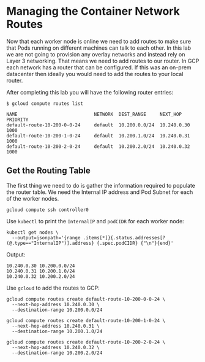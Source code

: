 # Managing the Container Network Routes

Now that each worker node is online we need to add routes to make sure that Pods running on different machines can talk to each other. In this lab we are not going to provision any overlay networks and instead rely on Layer 3 networking. That means we need to add routes to our router. In GCP each network has a router that can be configured. If this was an on-prem datacenter then ideally you would need to add the routes to your local router.

After completing this lab you will have the following router entries:

```
$ gcloud compute routes list
```
```
NAME                            NETWORK  DEST_RANGE     NEXT_HOP                  PRIORITY
default-route-10-200-0-0-24     default  10.200.0.0/24  10.240.0.30               1000
default-route-10-200-1-0-24     default  10.200.1.0/24  10.240.0.31               1000
default-route-10-200-2-0-24     default  10.200.2.0/24  10.240.0.32               1000
```

## Get the Routing Table

The first thing we need to do is gather the information required to populate the router table. We need the Internal IP address and Pod Subnet for each of the worker nodes.

```
gcloud compute ssh controller0
```

Use `kubectl` to print the `InternalIP` and `podCIDR` for each worker node:

```
kubectl get nodes \
  --output=jsonpath='{range .items[*]}{.status.addresses[?(@.type=="InternalIP")].address} {.spec.podCIDR} {"\n"}{end}'
```

Output:

```
10.240.0.30 10.200.0.0/24 
10.240.0.31 10.200.1.0/24 
10.240.0.32 10.200.2.0/24 
```

Use `gcloud` to add the routes to GCP:

```
gcloud compute routes create default-route-10-200-0-0-24 \
  --next-hop-address 10.240.0.30 \
  --destination-range 10.200.0.0/24
```

```
gcloud compute routes create default-route-10-200-1-0-24 \
  --next-hop-address 10.240.0.31 \
  --destination-range 10.200.1.0/24
```

```
gcloud compute routes create default-route-10-200-2-0-24 \
  --next-hop-address 10.240.0.32 \
  --destination-range 10.200.2.0/24
```